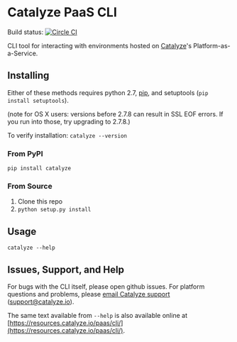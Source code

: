 # Catalyze PaaS CLI
Build status: [![Circle CI](https://circleci.com/gh/catalyzeio/catalyze-paas-cli.svg?style=svg&circle-token=0c5e5a36e771343a7ecc71990657378dcc0d2581)](https://circleci.com/gh/catalyzeio/catalyze-paas-cli)

CLI tool for interacting with environments hosted on [Catalyze](https://catalyze.io/)'s Platform-as-a-Service.

## Installing

Either of these methods requires python 2.7, [pip](https://pip.pypa.io/en/latest/installing.html), and setuptools (`pip install setuptools`).

(note for OS X users: versions before 2.7.8 can result in SSL EOF errors. If you run into those, try upgrading to 2.7.8.)

To verify installation: `catalyze --version`

### From PyPI

```
pip install catalyze
```

### From Source

1. Clone this repo
2. `python setup.py install`

## Usage

`catalyze --help`

## Issues, Support, and Help

For bugs with the CLI itself, please open github issues. For platform questions and problems, please [email Catalyze support](mailto:support@catalyze.io) (support@catalyze.io).

The same text available from `--help` is also available online at [https://resources.catalyze.io/paas/cli/](https://resources.catalyze.io/paas/cli/).
